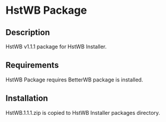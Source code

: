 # HstWB Package

## Description

HstWB v1.1.1 package for HstWB Installer.

## Requirements

HstWB Package requires BetterWB package is installed.

## Installation

HstWB.1.1.1.zip is copied to HstWB Installer packages directory.